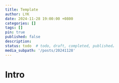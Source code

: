 ```yaml
---
title: Template
author: LYK
date: 2024-11-28 19:00:00 +0800
categories: []
tags: []
pin: true
published: false
description: 
status: todo  # todo, draft, completed, published。
media_subpath: '/posts/20241128'
---
```



# Intro






